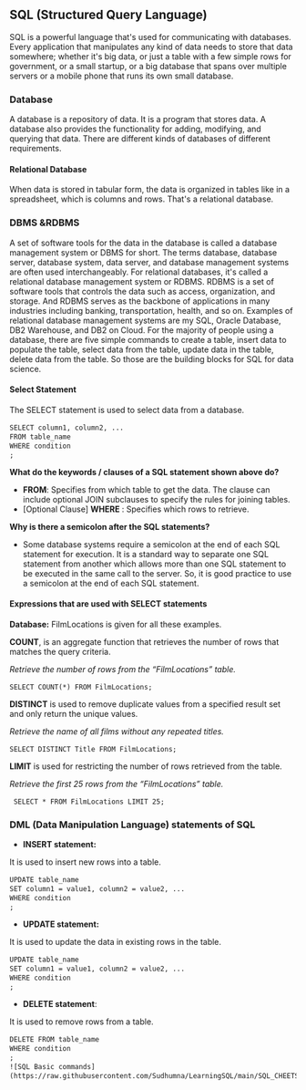 ## SQL (Structured Query Language)
SQL is a powerful language that's used for communicating with databases. Every application that manipulates any kind of data
needs to store that data somewhere; whether it's big data,
or just a table with a few simple rows for government, or a small startup, or a big database that spans over multiple servers or a mobile phone that runs its own small database.
### Database
A database is a repository of data. It is a program that stores data.
A database also provides the functionality for adding, modifying, and querying that data. There are different kinds of databases of different requirements.
#### Relational Database
When data is stored in tabular form, the data is organized in tables like in a spreadsheet, which is columns and rows. That's a relational database.
### DBMS &RDBMS
A set of software tools for the data in the database is called a database management system or DBMS for short. The terms database, database server, database system, data server, and database management systems are often used interchangeably. For relational databases, it's called a relational database management system or RDBMS. RDBMS is a set of software tools that controls the data such as access, organization, and storage. And RDBMS serves as the backbone of applications in many industries including banking, transportation, health, and so on. Examples of relational database management systems are my SQL, Oracle Database, DB2 Warehouse, and DB2 on Cloud. For the majority of people using a database, there are five simple commands to create a table, insert data to populate the table, select data from the table, update data in the table, delete data from the table. So those are the building blocks for SQL for data science.
#### Select Statement
The SELECT statement is used to select data from a database.

    SELECT column1, column2, ...
    FROM table_name
    WHERE condition
    ;
    
**What do the keywords / clauses of a SQL statement shown above do?**

-   **FROM**: Specifies from which table to get the data. The clause can include optional JOIN subclauses to specify the rules for joining tables.
-   [Optional Clause]  **WHERE**  : Specifies which rows to retrieve.

  

**Why is there a semicolon after the SQL statements?**

-   Some database systems require a semicolon at the end of each SQL statement for execution. It is a standard way to separate one SQL statement from another which allows more than one SQL statement to be executed in the same call to the server. So, it is good practice to use a semicolon at the end of each SQL statement.

#### Expressions that are used with SELECT statements
**Database:** FilmLocations is given for all these examples.

**COUNT**,   is an aggregate function that retrieves the number of rows that matches the query criteria.

*Retrieve the number of rows from the “FilmLocations” table.*

    SELECT COUNT(*) FROM FilmLocations;

**DISTINCT** is used to remove duplicate values from a specified 
result set and only return the unique values. 

*Retrieve the name of all films without any repeated titles.*

    SELECT DISTINCT Title FROM FilmLocations;

 **LIMIT** is used for restricting the number of rows retrieved from the table.
 
 *Retrieve the first 25 rows from the “FilmLocations” table.*

     SELECT * FROM FilmLocations LIMIT 25;

 ### DML (Data Manipulation Language) statements of SQL

 - **INSERT statement:**

 It is used to insert new rows into a table. 
  
    UPDATE table_name
    SET column1 = value1, column2 = value2, ...
    WHERE condition
    ;
 - **UPDATE statement:**

 It is used to update the data in existing rows in the table. 

    UPDATE table_name
    SET column1 = value1, column2 = value2, ...
    WHERE condition
    ;  
 - **DELETE statement**:

  It is used to remove rows from a    table.

    DELETE FROM table_name
    WHERE condition
    ;
    ![SQL Basic commands](https://raw.githubusercontent.com/Sudhumna/LearningSQL/main/SQL_CHEETSHEET.png)

    

    


